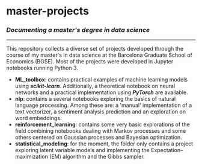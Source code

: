 # master-projects
### ***Documenting a master's degree in data science***
---
This repository collects a diverse set of projects developed through the course of my master's in data science at the Barcelona Graduate School of Economics (BGSE). Most of the projects were developed in Jupyter notebooks running Python 3.

- **ML_toolbox**: contains practical examples of machine learning models using ***scikit-learn***. Additionally, a theoretical notebook on neural networks and a practical implementation using ***PyTorch*** are available.
- **nlp**: contains a several notebooks exploring the basics of natural language processing. Among these are: a 'manual' implementation of a text vectorizer, a sentiment analysis prediction and an exploration on word embeddings.
- **reinforcement_learning**: contains some very basic explorations of the field combining notebooks dealing with Markov processes and some others centered on Gaussian processes and Bayesian optimization.
- **statistical_modeling**: for the moment, the folder only contains a project exploring latent variable models and implementing the Expectation–maximization (EM) algorithm and the Gibbs sampler.
